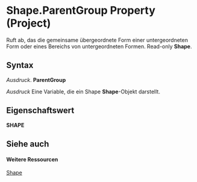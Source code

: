 
# Shape.ParentGroup Property (Project)
Ruft ab, das die gemeinsame übergeordnete Form einer untergeordneten Form oder eines Bereichs von untergeordneten Formen. Read-only  **Shape**.

## Syntax

 _Ausdruck_. **ParentGroup**

 _Ausdruck_ Eine Variable, die ein Shape **Shape**-Objekt darstellt.


## Eigenschaftswert

 **SHAPE**


## Siehe auch


#### Weitere Ressourcen


[Shape](d2b32bcd-5595-a4a7-9772-feb25fd0103a.md)